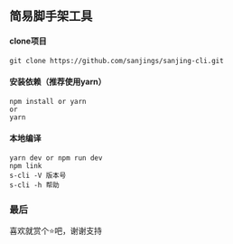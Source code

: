 ## 简易脚手架工具
#### clone项目
```
git clone https://github.com/sanjings/sanjing-cli.git
```
#### 安装依赖（推荐使用yarn）
```
npm install or yarn
or
yarn
```

#### 本地编译
```
yarn dev or npm run dev
npm link
s-cli -V 版本号
s-cli -h 帮助
```

### 最后
喜欢就赏个⭐吧，谢谢支持
